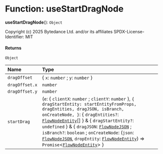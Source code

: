 # Function: useStartDragNode

**useStartDragNode**(): `Object`

Copyright (c) 2025 Bytedance Ltd. and/or its affiliates
SPDX-License-Identifier: MIT

#### Returns

`Object`

| Name | Type |
| :------ | :------ |
| `dragOffset` | { `x`: `number` ; `y`: `number`  } |
| `dragOffset.x` | `number` |
| `dragOffset.y` | `number` |
| `startDrag` | (`e`: { `clientX`: `number` ; `clientY`: `number`  }, `{ dragStartEntity: startEntityFromProps, dragEntities, dragJSON, isBranch, onCreateNode, }`: { `dragEntities?`: [`FlowNodeEntity`](/en/auto-docs/fixed-layout-editor/classes/FlowNodeEntity-1.md)\[]  } & { `dragStartEntity?`: `undefined`  } & { `dragJSON`: [`FlowNodeJSON`](/en/auto-docs/fixed-layout-editor/interfaces/FlowNodeJSON.md) ; `isBranch?`: `boolean` ; `onCreateNode`: (`json`: [`FlowNodeJSON`](/en/auto-docs/fixed-layout-editor/interfaces/FlowNodeJSON.md), `dropEntity`: [`FlowNodeEntity`](/en/auto-docs/fixed-layout-editor/classes/FlowNodeEntity-1.md)) => `Promise`<[`FlowNodeEntity`](/en/auto-docs/fixed-layout-editor/classes/FlowNodeEntity-1.md)>  } | { `dragJSON?`: `undefined` ; `isBranch?`: `undefined` ; `onCreateNode?`: `undefined`  } & { `dragStartEntity`: [`FlowNodeEntity`](/en/auto-docs/fixed-layout-editor/classes/FlowNodeEntity-1.md)  }, `options?`: { `disableDragScroll?`: `boolean` ; `dragOffsetX?`: `number` ; `dragOffsetY?`: `number`  }) => `Promise`<`void`> | (`e`: `any`) => `void` |
